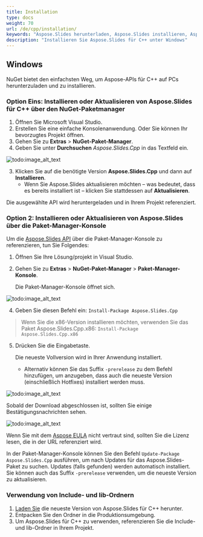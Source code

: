 ```yaml
---
title: Installation
type: docs
weight: 70
url: /de/cpp/installation/
keywords: "Aspose.Slides herunterladen, Aspose.Slides installieren, Aspose.Slides Installation, Windows, C++"
description: "Installieren Sie Aspose.Slides für C++ unter Windows"
---
```


## **Windows**
NuGet bietet den einfachsten Weg, um Aspose-APIs für C++ auf PCs herunterzuladen und zu installieren. 

### **Option Eins: Installieren oder Aktualisieren von Aspose.Slides für C++ über den NuGet-Paketmanager**

1. Öffnen Sie Microsoft Visual Studio. 
2. Erstellen Sie eine einfache Konsolenanwendung. Oder Sie können Ihr bevorzugtes Projekt öffnen. 
3. Gehen Sie zu **Extras** > **NuGet-Paket-Manager**.
4. Geben Sie unter **Durchsuchen** *Aspose.Slides.Cpp* in das Textfeld ein. 

![todo:image_alt_text](installation_1.png)

3. Klicken Sie auf die benötigte Version **Aspose.Slides.Cpp** und dann auf **Installieren**. 
   * Wenn Sie Aspose.Slides aktualisieren möchten – was bedeutet, dass es bereits installiert ist – klicken Sie stattdessen auf **Aktualisieren**. 

Die ausgewählte API wird heruntergeladen und in Ihrem Projekt referenziert.

### **Option 2: Installieren oder Aktualisieren von Aspose.Slides über die Paket-Manager-Konsole**

Um die [Aspose.Slides API](https://www.nuget.org/packages/Aspose.Slides.Cpp/) über die Paket-Manager-Konsole zu referenzieren, tun Sie Folgendes:

1. Öffnen Sie Ihre Lösung/projekt in Visual Studio.

1. Gehen Sie zu **Extras** > **NuGet-Paket-Manager** > **Paket-Manager-Konsole**. 

   Die Paket-Manager-Konsole öffnet sich. 

![todo:image_alt_text](installation_2.png)

4. Geben Sie diesen Befehl ein: `Install-Package Aspose.Slides.Cpp` 
> Wenn Sie die x86-Version installieren möchten, verwenden Sie das Paket Aspose.Slides.Cpp.x86: `Install-Package Aspose.Slides.Cpp.x86`

5. Drücken Sie die Eingabetaste.

   Die neueste Vollversion wird in Ihrer Anwendung installiert. 

   * Alternativ können Sie das Suffix `-prerelease` zu dem Befehl hinzufügen, um anzugeben, dass auch die neueste Version (einschließlich Hotfixes) installiert werden muss.

![todo:image_alt_text](installation_3.png)

Sobald der Download abgeschlossen ist, sollten Sie einige Bestätigungsnachrichten sehen.  

![todo:image_alt_text](installation_4.png)

Wenn Sie mit dem [Aspose EULA](https://about.aspose.com/legal/eula) nicht vertraut sind, sollten Sie die Lizenz lesen, die in der URL referenziert wird. 

In der Paket-Manager-Konsole können Sie den Befehl `Update-Package Aspose.Slides.Cpp` ausführen, um nach Updates für das Aspose.Slides-Paket zu suchen. Updates (falls gefunden) werden automatisch installiert. Sie können auch das Suffix `-prerelease` verwenden, um die neueste Version zu aktualisieren.


### Verwendung von Include- und lib-Ordnern
1. [Laden Sie](https://downloads.aspose.com/slides/cpp) die neueste Version von Aspose.Slides für C++ herunter.
1. Entpacken Sie den Ordner in die Produktionsumgebung.
1. Um Aspose.Slides für C++ zu verwenden, referenzieren Sie die Include- und lib-Ordner in Ihrem Projekt.